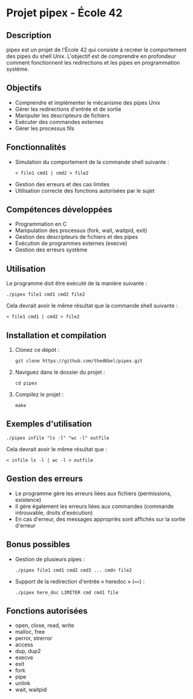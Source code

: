 # Projet pipex - École 42

## Description
pipex est un projet de l'École 42 qui consiste à recréer le comportement des pipes du shell Unix. L'objectif est de comprendre en profondeur comment fonctionnent les redirections et les pipes en programmation système.

## Objectifs
- Comprendre et implémenter le mécanisme des pipes Unix
- Gérer les redirections d'entrée et de sortie
- Manipuler les descripteurs de fichiers
- Exécuter des commandes externes
- Gérer les processus fils

## Fonctionnalités
- Simulation du comportement de la commande shell suivante :
  ```
  < file1 cmd1 | cmd2 > file2
  ```
- Gestion des erreurs et des cas limites
- Utilisation correcte des fonctions autorisées par le sujet

## Compétences développées
- Programmation en C
- Manipulation des processus (fork, wait, waitpid, exit)
- Gestion des descripteurs de fichiers et des pipes
- Exécution de programmes externes (execve)
- Gestion des erreurs système

## Utilisation
Le programme doit être exécuté de la manière suivante :
```
./pipex file1 cmd1 cmd2 file2
```
Cela devrait avoir le même résultat que la commande shell suivante :
```
< file1 cmd1 | cmd2 > file2
```

## Installation et compilation
1. Clonez ce dépôt :
   ```
   git clone https://github.com/thed6bel/pipex.git
   ```
2. Naviguez dans le dossier du projet :
   ```
   cd pipex
   ```
3. Compilez le projet :
   ```
   make
   ```

## Exemples d'utilisation
```
./pipex infile "ls -l" "wc -l" outfile
```
Cela devrait avoir le même résultat que :
```
< infile ls -l | wc -l > outfile
```

## Gestion des erreurs
- Le programme gère les erreurs liées aux fichiers (permissions, existence)
- Il gère également les erreurs liées aux commandes (commande introuvable, droits d'exécution)
- En cas d'erreur, des messages appropriés sont affichés sur la sortie d'erreur

## Bonus possibles
- Gestion de plusieurs pipes :
  ```
  ./pipex file1 cmd1 cmd2 cmd3 ... cmdn file2
  ```
- Support de la redirection d'entrée « heredoc » (`<<`) :
  ```
  ./pipex here_doc LIMITER cmd cmd1 file
  ```

## Fonctions autorisées
- open, close, read, write
- malloc, free
- perror, strerror
- access
- dup, dup2
- execve
- exit
- fork
- pipe
- unlink
- wait, waitpid

